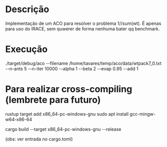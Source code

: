 # Descrição

Implementação de um ACO para resolver o problema 1//sum(wt). É apenas para uso do IRACE, sem quwerer de forma nenhuma bater qq benchmark.

# Execução

./target/debug/aco  --filename /home/tavares/temp/aco/data/wtpack7_0.txt --n-ants 5 --n-iter 10000 --alpha 1 --beta 2 --evap 0.95 --add 1

# Para realizar cross-compiling (lembrete para futuro)

rustup target add x86_64-pc-windows-gnu
sudo apt install gcc-mingw-w64-x86-64

cargo build --target x86_64-pc-windows-gnu --release

(obs: ver entrada no cargo.toml)